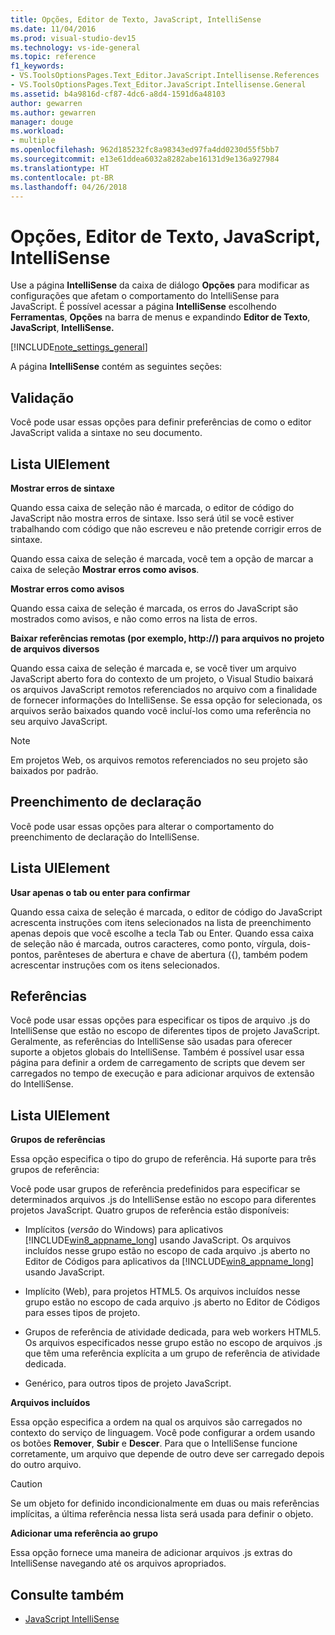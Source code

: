 ```yaml
---
title: Opções, Editor de Texto, JavaScript, IntelliSense
ms.date: 11/04/2016
ms.prod: visual-studio-dev15
ms.technology: vs-ide-general
ms.topic: reference
f1_keywords:
- VS.ToolsOptionsPages.Text_Editor.JavaScript.Intellisense.References
- VS.ToolsOptionsPages.Text_Editor.JavaScript.Intellisense.General
ms.assetid: b4a9816d-cf87-4dc6-a8d4-1591d6a48103
author: gewarren
ms.author: gewarren
manager: douge
ms.workload:
- multiple
ms.openlocfilehash: 962d185232fc8a98343ed97fa4dd0230d55f5bb7
ms.sourcegitcommit: e13e61ddea6032a8282abe16131d9e136a927984
ms.translationtype: HT
ms.contentlocale: pt-BR
ms.lasthandoff: 04/26/2018
---
```

# <a name="options-text-editor-javascript-intellisense"></a>Opções, Editor de Texto, JavaScript, IntelliSense
Use a página **IntelliSense** da caixa de diálogo **Opções** para modificar as configurações que afetam o comportamento do IntelliSense para JavaScript. É possível acessar a página **IntelliSense** escolhendo **Ferramentas**, **Opções** na barra de menus e expandindo **Editor de Texto**, **JavaScript**, **IntelliSense.**

[!INCLUDE[note_settings_general](../../data-tools/includes/note_settings_general_md.md)]

A página **IntelliSense** contém as seguintes seções:

## <a name="validation"></a>Validação
 Você pode usar essas opções para definir preferências de como o editor JavaScript valida a sintaxe no seu documento.

## <a name="uielement-list"></a>Lista UIElement
 **Mostrar erros de sintaxe**

 Quando essa caixa de seleção não é marcada, o editor de código do JavaScript não mostra erros de sintaxe. Isso será útil se você estiver trabalhando com código que não escreveu e não pretende corrigir erros de sintaxe.

 Quando essa caixa de seleção é marcada, você tem a opção de marcar a caixa de seleção **Mostrar erros como avisos**.

 **Mostrar erros como avisos**

 Quando essa caixa de seleção é marcada, os erros do JavaScript são mostrados como avisos, e não como erros na lista de erros.

 **Baixar referências remotas (por exemplo, http://) para arquivos no projeto de arquivos diversos**

 Quando essa caixa de seleção é marcada e, se você tiver um arquivo JavaScript aberto fora do contexto de um projeto, o Visual Studio baixará os arquivos JavaScript remotos referenciados no arquivo com a finalidade de fornecer informações do IntelliSense. Se essa opção for selecionada, os arquivos serão baixados quando você incluí-los como uma referência no seu arquivo JavaScript.

> [!NOTE]
> Em projetos Web, os arquivos remotos referenciados no seu projeto são baixados por padrão.


## <a name="statement-completion"></a>Preenchimento de declaração
 Você pode usar essas opções para alterar o comportamento do preenchimento de declaração do IntelliSense.

## <a name="uielement-list"></a>Lista UIElement
 **Usar apenas o tab ou enter para confirmar**

 Quando essa caixa de seleção é marcada, o editor de código do JavaScript acrescenta instruções com itens selecionados na lista de preenchimento apenas depois que você escolhe a tecla Tab ou Enter. Quando essa caixa de seleção não é marcada, outros caracteres, como ponto, vírgula, dois-pontos, parênteses de abertura e chave de abertura ({), também podem acrescentar instruções com os itens selecionados.

## <a name="references"></a>Referências
 Você pode usar essas opções para especificar os tipos de arquivo .js do IntelliSense que estão no escopo de diferentes tipos de projeto JavaScript. Geralmente, as referências do IntelliSense são usadas para oferecer suporte a objetos globais do IntelliSense. Também é possível usar essa página para definir a ordem de carregamento de scripts que devem ser carregados no tempo de execução e para adicionar arquivos de extensão do IntelliSense.

## <a name="uielement-list"></a>Lista UIElement
 **Grupos de referências**

 Essa opção especifica o tipo do grupo de referência. Há suporte para três grupos de referência:

 Você pode usar grupos de referência predefinidos para especificar se determinados arquivos .js do IntelliSense estão no escopo para diferentes projetos JavaScript. Quatro grupos de referência estão disponíveis:

-   Implícitos (*versão* do Windows) para aplicativos [!INCLUDE[win8_appname_long](../../debugger/includes/win8_appname_long_md.md)] usando JavaScript. Os arquivos incluídos nesse grupo estão no escopo de cada arquivo .js aberto no Editor de Códigos para aplicativos da [!INCLUDE[win8_appname_long](../../debugger/includes/win8_appname_long_md.md)] usando JavaScript.

-   Implícito (Web), para projetos HTML5. Os arquivos incluídos nesse grupo estão no escopo de cada arquivo .js aberto no Editor de Códigos para esses tipos de projeto.

-   Grupos de referência de atividade dedicada, para web workers HTML5. Os arquivos especificados nesse grupo estão no escopo de arquivos .js que têm uma referência explícita a um grupo de referência de atividade dedicada.

-   Genérico, para outros tipos de projeto JavaScript.

**Arquivos incluídos**

Essa opção especifica a ordem na qual os arquivos são carregados no contexto do serviço de linguagem. Você pode configurar a ordem usando os botões **Remover**, **Subir** e **Descer**. Para que o IntelliSense funcione corretamente, um arquivo que depende de outro deve ser carregado depois do outro arquivo.

> [!CAUTION]
> Se um objeto for definido incondicionalmente em duas ou mais referências implícitas, a última referência nessa lista será usada para definir o objeto.


**Adicionar uma referência ao grupo**

Essa opção fornece uma maneira de adicionar arquivos .js extras do IntelliSense navegando até os arquivos apropriados.

## <a name="see-also"></a>Consulte também

- [JavaScript IntelliSense](../../ide/javascript-intellisense.md)